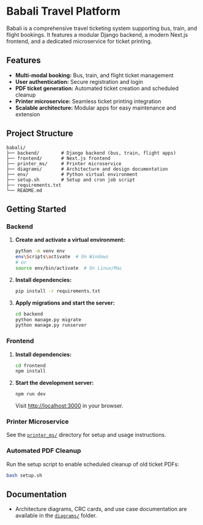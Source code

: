 # Babali Travel Platform

Babali is a comprehensive travel ticketing system supporting bus, train, and flight bookings. It features a modular Django backend, a modern Next.js frontend, and a dedicated microservice for ticket printing.

## Features

- **Multi-modal booking:** Bus, train, and flight ticket management
- **User authentication:** Secure registration and login
- **PDF ticket generation:** Automated ticket creation and scheduled cleanup
- **Printer microservice:** Seamless ticket printing integration
- **Scalable architecture:** Modular apps for easy maintenance and extension

## Project Structure

```
babali/
├── backend/        # Django backend (bus, train, flight apps)
├── frontend/       # Next.js frontend
├── printer_ms/     # Printer microservice
├── diagrams/       # Architecture and design documentation
├── env/            # Python virtual environment
├── setup.sh        # Setup and cron job script
├── requirements.txt
└── README.md
```

## Getting Started

### Backend

1. **Create and activate a virtual environment:**
    ```sh
    python -m venv env
    env\Scripts\activate  # On Windows
    # or
    source env/bin/activate  # On Linux/Mac
    ```
2. **Install dependencies:**
    ```sh
    pip install -r requirements.txt
    ```
3. **Apply migrations and start the server:**
    ```sh
    cd backend
    python manage.py migrate
    python manage.py runserver
    ```

### Frontend

1. **Install dependencies:**
    ```sh
    cd frontend
    npm install
    ```
2. **Start the development server:**
    ```sh
    npm run dev
    ```
    Visit [http://localhost:3000](http://localhost:3000) in your browser.

### Printer Microservice

See the [`printer_ms/`](printer_ms/) directory for setup and usage instructions.

### Automated PDF Cleanup

Run the setup script to enable scheduled cleanup of old ticket PDFs:
```sh
bash setup.sh
```

## Documentation

- Architecture diagrams, CRC cards, and use case documentation are available in the [`diagrams/`](diagrams/) folder.
